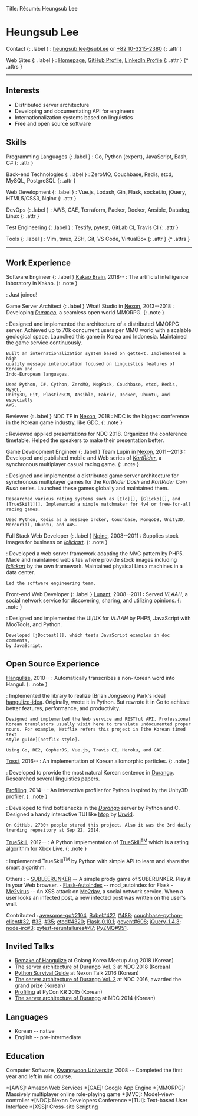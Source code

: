 Title: Résumé: Heungsub Lee

Heungsub Lee
============

Contact {: .label }
: [heungsub.lee@subl.ee](mailto:heungsub.lee@subl.ee)
  or
  [+82 10-3215-2380](sms:821032152380)
  {: .attr }

Web Sites {: .label }
: [Homepage](/),
  [GitHub Profile](https://github.com/sublee),
  [LinkedIn Profile](https://linkedin.com/in/sublee)
  {: .attr }
{^ .attrs }

---

Interests
---------

- Distributed server architecture
- Developing and documentating API for engineers
- Internationalization systems based on linguistics
- Free and open source software

Skills
------

Programming Languages {: .label }
: Go, Python (expert), JavaScript, Bash, C#
  {: .attr }

Back-end Technologies {: .label }
: ZeroMQ, Couchbase, Redis, etcd, MySQL, PostgreSQL
  {: .attr }

Web Development {: .label }
: Vue.js, Lodash, Gin, Flask, socket.io, jQuery, HTML5/CSS3, Nginx
  {: .attr }

DevOps {: .label }
: AWS, GAE, Terraform, Packer, Docker, Ansible, Datadog, Linux
  {: .attr }

Test Engineering {: .label }
: Testify, pytest, GitLab CI, Travis CI
  {: .attr }

Tools {: .label }
: Vim, tmux, ZSH, Git, VS Code, VirtualBox
  {: .attr }
{^ .attrs }

---

Work Experience
---------------

Software Engineer {: .label }
[Kakao Brain][kakao-brain], 2018--
:   The artificial intelligence laboratory in Kakao.
    {: .note }

:   Just joined!

Game Server Architect {: .label }
What! Studio in [Nexon][], 2013--2018
:   Developing <cite>[Durango][]</cite>, a seamless open world MMORPG.
    {: .note }

:   Designed and implemented the architecture of a distributed MMORPG server.
    Achieved up to 70k concurrent users per MMO world with a scalable
    geological space. Launched this game in Korea and Indonesia. Maintained
    the game service continuously.

    Built an internationalization system based on gettext. Implemented a high
    quality message interpolation focused on linguistics features of Korean and
    Indo-European languages.

    Used Python, C#, Cython, ZeroMQ, MsgPack, Couchbase, etcd, Redis, MySQL,
    Unity3D, Git, PlasticSCM, Ansible, Fabric, Docker, Ubuntu, and especially
    AWS.

Reviewer {: .label }
NDC TF in [Nexon][], 2018
:   NDC is the biggest conference in the Korean game industry, like GDC.
    {: .note }

:   Reviewed applied presentations for NDC 2018. Organized the conference
    timetable. Helped the speakers to make their presentation better.

Game Development Engineer {: .label }
Team Lupin in [Nexon][], 2011--2013
:   Developed and published mobile and Web series of
    <cite>[KartRider][]</cite>, a synchronous multiplayer casual racing game.
    {: .note }

:   Designed and implemented a distributed game server architecture for
    synchronous multiplayer games for the <cite>KartRider Dash</cite> and
    <cite>KartRider Coin Rush</cite> series. Launched these games globally and
    maintained them.

    Researched various rating systems such as [Elo][], [Glicko][], and
    [TrueSkill][]. Implemented a simple matchmaker for 4v4 or free-for-all
    racing games.

    Used Python, Redis as a message broker, Couchbase, MongoDB, Unity3D,
    Mercurial, Ubuntu, and AWS.

Full Stack Web Developer {: .label }
[Npine][], 2008--2011
:   Supplies stock images for business on <cite>[Iclickart][]</cite>.
    {: .note }

:   Developed a web server framework adapting the MVC pattern by PHP5. Made
    and maintained web sites where provide stock images including
    <cite>[Iclickart][]</cite> by the own framework. Maintained physical Linux
    machines in a data center.

    Led the software engineering team.

Front-end Web Developer {: .label }
[Lunant][], 2008--2011
:   Served <cite>VLAAH</cite>, a social network service for discovering,
    sharing, and utilizing opinions.
    {: .note }

:   Designed and implemented the UI/UX for <cite>VLAAH</cite> by PHP5,
    JavaScript with MooTools, and Python.

    Developed [jDoctest][], which tests JavaScript examples in doc comments,
    by JavaScript.

Open Source Experience
----------------------

[Hangulize][], 2010--
:   Automatically transcribes a non-Korean word into Hangul.
    {: .note }

:   Implemented the library to realize [Brian Jongseong Park's idea]
    [hangulize-idea]. Originally, wrote it in Python. But rewrote it in Go to
    achieve better features, performance, and productivity.

    Designed and implemented the Web service and RESTful API. Professional
    Korean translators usually visit here to translate undocumented proper
    nouns. For example, Netflix refers this project in [the Korean timed text
    style guide][netflix-style].

    Using Go, RE2, GopherJS, Vue.js, Travis CI, Heroku, and GAE.

[Tossi][], 2016--
:   An implementation of Korean allomorphic particles.
    {: .note }

:   Developed to provide the most natural Korean sentence in [Durango][].
    Researched several linguistics papers.

[Profiling][], 2014--
:   An interactive profiler for Python inspired by the Unity3D profiler.
    {: .note }

:   Developed to find bottlenecks in the <cite>[Durango][]</cite> server by
    Python and C. Designed a handy interactive TUI like [htop][] by [Urwid][].

    On GitHub, 2700+ people stared this project. Also it was the 3rd daily
    trending repository at Sep 22, 2014.

[TrueSkill][trueskill-py], 2012--
:   A Python implementation of [TrueSkill<sup>TM</sup>][trueskill] which is a
    rating algorithm for Xbox Live.
    {: .note }

:   Implemented TrueSkill<sup>TM</sup> by Python with simple API to learn and
    share the smart algorithm.

Others
:   - [SUBLEERUNKER][] -- A simple prody game of SUBERUNKER.
                          Play it in your Web browser.
    - [Flask-AutoIndex][] -- mod_autoindex for Flask
    - [Me2virus][] -- An XSS attack on [Me2day][], a social network service.
                      When a user looks an infected post, a new infected post
                      was written on the user's wall.

Contributed
:   [awesome-go#2104](https://github.com/avelino/awesome-go/pull/2104),
    [Babel#427](https://github.com/python-babel/babel/pull/427),
    [#488](https://github.com/python-babel/babel/pull/488);
    [couchbase-python-client#32](
      https://github.com/couchbase/couchbase-python-client/pull/32),
    [#33](https://github.com/couchbase/couchbase-python-client/pull/33),
    [#35](https://github.com/couchbase/couchbase-python-client/pull/35);
    [etcd#4320](https://github.com/coreos/etcd/pull/4320);
    [Flask-0.10.1](https://github.com/mitsuhiko/flask/commit/6fca662);
    [gevent#608](https://github.com/gevent/gevent/pull/608);
    [jQuery-1.4.3](https://blog.jquery.com/2010/10/16/jquery-143-released/);
    [node-irc#3](https://github.com/martynsmith/node-irc/pull/3);
    [pytest-rerunfailures#47](
      https://github.com/pytest-dev/pytest-rerunfailures/pull/47);
    [PyZMQ#951](https://github.com/zeromq/pyzmq/pull/951).

Invited Talks
-------------

- [Remake of Hangulize][gokr1808] at Golang Korea Meetup Aug 2018 (Korean)
- [The server architecture of Durango Vol. 3][ndc18] at NDC 2018 (Korean)
- [Python Survival Guide][nxtk16] at Nexon Talk 2016 (Korean)
- [The server architecture of Durango Vol. 2][ndc16] at NDC 2016,
  awarded the grand prize (Korean)
- [Profiling][pycon15] at PyCon KR 2015 (Korean)
- [The server architecture of Durango][ndc14] at NDC 2014 (Korean)

[ndc18]: https://subl.ee/~ndc18
[ndc16]: https://subl.ee/~ndc16
[ndc14]: https://subl.ee/~ndc14

[gokr1808]: https://subl.ee/~gokr1808
[nxtk16]:   https://subl.ee/~nxtk16
[pycon15]:  https://subl.ee/~pycon15

Languages
---------

- Korean -- native
- English -- pre-intermediate

Education
---------

Computer Software, [Kwangwoon University][kw], 2008
-- Completed the first year and left in mid course.

<!-- links -->
[durango]: http://durango.nexon.com/
[elo]: https://en.wikipedia.org/wiki/Elo_rating_system
[flask-autoindex]: http://pythonhosted.org/Flask-AutoIndex
[glicko]: https://en.wikipedia.org/wiki/Glicko_rating_system
[hangulize-idea]: http://iceager.egloos.com/2610028
[hangulize]: https://hangulize.org/
[htop]: http://hisham.hm/htop
[iclickart]: http://iclickart.co.kr/
[jdoctest]: https://lunant.github.com/jdoctest
[kakao-brain]: https://kakaobrain.com/
[kartrider]: http://kart.nexon.com/
[kw]: http://www.kw.ac.kr/
[lunant]: http://lunant.net/
[me2day]: https://en.wikipedia.org/wiki/Me2day
[me2virus]: https://github.com/sublee/me2virus
[netflix-style]: https://partnerhelp.netflixstudios.com/hc/en-us/articles/216001127-Korean-Timed-Text-Style-Guide
[nexon]: https://company.nexon.com/eng
[npine]: http://en.npine.com/
[profiling]: https://github.com/what-studio/profiling
[subleerunker]: /runker/
[tossi]: https://github.com/what-studio/tossi
[trueskill-py]: https://trueskill.org/
[trueskill]: http://research.microsoft.com/en-us/projects/trueskill/
[urwid]: http://urwid.org/
[vindictus]: https://en.wikipedia.org/wiki/Vindictus

<!-- abbrs -->
*[AWS]: Amazon Web Services
*[GAE]: Google App Engine
*[MMORPG]: Massively multiplayer online role-playing game
*[MVC]: Model-view-controller
*[NDC]: Nexon Developers Conference
*[TUI]: Text-based User Interface
*[XSS]: Cross-site Scripting
